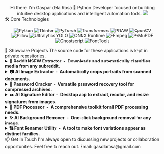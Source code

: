 <div align="center">
Hi there, I'm Gaspar dela Rosa 👋
Python Developer focused on building intuitive desktop applications and intelligent automation tools.
<img src="https://img.shields.io/badge/Email-d14836?style=for-the-badge&logo=gmail&logoColor=white" />
</div>
🛠️ Core Technologies
<p align="center">
<img src="https://img.shields.io/badge/Python-3776AB?style=for-the-badge&logo=python&logoColor=white" alt="Python"/>
<img src="https://img.shields.io/badge/Tkinter-2C5985?style=for-the-badge&logo=python&logoColor=white" alt="Tkinter"/>
<img src="https://img.shields.io/badge/PyTorch-EE4C2C?style=for-the-badge&logo=pytorch&logoColor=white" alt="PyTorch"/>
<img src="https://img.shields.io/badge/Transformers-FFD700?style=for-the-badge&logo=hugging-face&logoColor=black" alt="Transformers"/>
<img src="https://img.shields.io/badge/PRAW-FF4500?style=for-the-badge&logo=reddit&logoColor=white" alt="PRAW"/>
<img src="https://img.shields.io/badge/OpenCV-5C3EE8?style=for-the-badge&logo=opencv&logoColor=white" alt="OpenCV"/>
<img src="https://img.shields.io/badge/Pillow-92447A?style=for-the-badge&logo=pillow&logoColor=white" alt="Pillow"/>
<img src="https://img.shields.io/badge/Ultralytics-2A3DA4?style=for-the-badge&logo=yolo&logoColor=white" alt="Ultralytics YOLO"/>
<img src="https://img.shields.io/badge/ONNX-00594C?style=for-the-badge&logo=onnx&logoColor=white" alt="ONNX Runtime"/>
<img src="https://img.shields.io/badge/FFmpeg-007800?style=for-the-badge&logo=ffmpeg&logoColor=white" alt="FFmpeg"/>
<img src="https://img.shields.io/badge/PyMuPDF-A41D1A?style=for-the-badge&logo=pypi&logoColor=white" alt="PyMuPDF"/>
<img src="https://img.shields.io/badge/Ghostscript-000000?style=for-the-badge&logo=ghostscript&logoColor=white" alt="Ghostscript"/>
<img src="https://img.shields.io/badge/FontTools-4C4C4C?style=for-the-badge&logo=pypi&logoColor=white" alt="FontTools"/>
</p>
🚀 Showcase Projects
The source code for these applications is kept in private repositories.
<br>
<details>
<summary><strong>🔞 Reddit NSFW Extractor &nbsp;-&nbsp; Downloads and automatically classifies media from any subreddit.</strong></summary>
<br>
A desktop GUI application built with Python and Tkinter for downloading and automatically classifying media (images, gifs, videos) from any subreddit. It features two powerful extraction modes, session management, and intelligent sorting of content into NSFW and SFW folders.
<div align="center">
<img src="" width="800">
<!-- Note: Replace with an actual screenshot of the application -->
</div>
Key Features:
AI-Powered NSFW Classification: Utilizes a Transformers model to automatically sort downloaded images into nsfw and sfw folders.
Two Powerful Extraction Modes: A standard mode for a set number of posts and a time-based mode to bypass Reddit's 1000-post API limit.
Comprehensive Media Support: Downloads images, GIFs, and videos from Reddit, Imgur, RedGifs, and Gfycat.
Session & History Management: Save and load sessions, and maintain a download history to prevent duplicate downloads.
Automatic Video/Audio Merging: Uses FFmpeg to merge separate video and audio streams from Reddit-hosted videos.
</details>
<details>
<summary><strong>📷 AI Image Extractor &nbsp;-&nbsp; Automatically crops portraits from scanned documents.</strong></summary>
<br>
An intelligent desktop utility that uses a YOLOv8 model to automatically detect, de-skew, and extract perfectly cropped portrait photos from scanned documents (.pdf, .docx) and images.
<div align="center">
<img src="https://raw.githubusercontent.com/gasdlarosa/gasdlarosa/main/image-extractor-screenshot.png" width="800">
</div>
Key Features:
AI-Powered Smart Cropping: Utilizes a YOLOv8 model to calculate the ideal crop with proper headroom.
Automatic De-skew & Straighten: Corrects the perspective of skewed photos using OpenCV.
Multi-Format Support: Processes images, PDFs, and Word documents to find all embedded photos.
Intelligent Filenaming: Suggests logical filenames based on the original source document.
</details>
<details>
<summary><strong>🔐 Password Cracker &nbsp;-&nbsp; Versatile password recovery tool for compressed archives.</strong></summary>
<br>
A comprehensive desktop application for recovering lost passwords from ZIP, RAR, and 7z archives. Features multiple attack methods including dictionary attacks using SecLists wordlists, mask attacks for known patterns, and hybrid combinations with real-time progress monitoring.
<div align="center">
<img src="https://raw.githubusercontent.com/gasdlarosa/gasdlarosa/main/password-cracker-screenshot.png" width="800">
</div>
Key Features:
Multiple Attack Modes: SecLists integration, mask attacks, combination attacks, and custom wordlists.
Advanced Options: Keyword filtering, leet speak transformations, and hybrid enhancements.
Session Management: Save and load attack configurations for repeated use.
Detailed Reporting: Generate comprehensive reports with attack statistics and password strength analysis.
</details>
<details>
<summary><strong>✒️ AI Signature Editor &nbsp;-&nbsp; Desktop app to extract, recolor, and resize signatures from images.</strong></summary>
<br>
An intuitive desktop application that processes signature images using an AI-powered background removal model. This tool allows users to quickly extract a signature, recolor it, resize it to specific dimensions, and save it as a transparent PNG for use in digital documents.
<div align="center">
<img src="https://raw.githubusercontent.com/gasdlarosa/gasdlarosa/main/e-signature-app-screenshot.png" width="800">
</div>
Key Features:
AI Background Removal: Utilizes a Deep Image Segmentation model (.onnx) for accurate extraction.
Live Side-by-Side Preview: Instantly view changes as you edit.
Full Customization: Recolor signatures with a color picker and resize to exact dimensions.
Batch Processing: Automate the editing of multiple signature images at once.
</details>
<details>
<summary><strong>📄 PDF Processor &nbsp;-&nbsp; A comprehensive toolkit for all PDF processing needs.</strong></summary>
<br>
A robust desktop utility for all common PDF tasks, powered by the Ghostscript and PyMuPDF engines. It provides a simple user interface to compress, merge, split, convert, and manage PDF files efficiently.
<div align="center">
<img src="https://raw.githubusercontent.com/gasdlarosa/gasdlarosa/main/pdf-processor-screenshot.png" width="800">
</div>
Key Features:
Versatile Toolkit: Compress, merge, split, convert, lock, unlock, and watermark PDFs.
High-Quality Engine: Powered by Ghostscript for reliable and efficient processing.
Advanced Functionality: Includes page organization, image extraction, and metadata editing.
Intuitive GUI: A clean and simple interface built for speed and ease of use.
</details>
<details>
<summary><strong>✨ AI Background Remover &nbsp;-&nbsp; One-click background removal for any image.</strong></summary>
<br>
A simple, fast, and functional desktop application that removes the background from images with a single click. Built with Python and Tkinter, it leverages a powerful AI model for high-quality, clean results.
<div align="center">
<img src="https://raw.githubusercontent.com/gasdlarosa/gasdlarosa/main/background-remover-screenshot.png" width="800">
</div>
Key Features:
One-Click Removal: Load an image and click one button to remove the background.
Simple & Fast UI: A clean, compact interface designed for an efficient workflow.
Live Previews: Instantly see the original and the processed image side-by-side.
GUI Logging: View simple, real-time progress updates in the log panel.
</details>
<details>
<summary><strong>🔠 Font Renamer Utility &nbsp;-&nbsp; A tool to make font variations appear as distinct families.</strong></summary>
<br>
A robust desktop tool that solves the problem of font variations (e.g., "Bold," "Narrow") being grouped under a single parent family in operating systems. It intelligently modifies font metadata to force each variation to appear as its own top-level font family.
<div align="center">
<img src="https://raw.githubusercontent.com/gasdlarosa/gasdlarosa/main/font-renamer-screenshot.png" width="800">
</div>
Key Features:
Batch Processing: Process entire folders of .ttf and .otf fonts at once.
Intelligent Renaming: Automatically modifies all necessary name table entries for maximum compatibility.
Detailed Reporting: Review a full report of all metadata changes before saving.
Automatic Backups: Creates timestamped backups of original font files for safety.
</details>
📫 Get In Touch
I'm always open to discussing new projects or collaboration opportunities. Feel free to reach out.
Email: gasdlarosa@gmail.com

